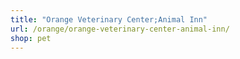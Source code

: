 ```yaml
---
title: "Orange Veterinary Center;Animal Inn"
url: /orange/orange-veterinary-center-animal-inn/
shop: pet
---
```

